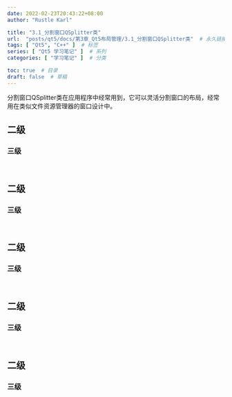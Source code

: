 ```yaml
---
date: 2022-02-23T20:43:22+08:00
author: "Rustle Karl"

title: "3.1_分割窗口QSplitter类"
url:  "posts/qt5/docs/第3章_Qt5布局管理/3.1_分割窗口QSplitter类"  # 永久链接
tags: [ "Qt5", "C++" ]  # 标签
series: [ "Qt5 学习笔记" ]  # 系列
categories: [ "学习笔记" ]  # 分类

toc: true  # 目录
draft: false  # 草稿
---
```


分割窗口QSplitter类在应用程序中经常用到，它可以灵活分割窗口的布局，经常用在类似文件资源管理器的窗口设计中。

## 二级

### 三级

```c++

```

```c++

```


## 二级

### 三级

```c++

```

```c++

```


## 二级

### 三级

```c++

```

```c++

```


## 二级

### 三级

```c++

```

```c++

```


## 二级

### 三级

```c++

```

```c++

```


